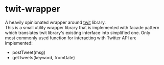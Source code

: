 # twit-wrapper
A heavily opinionated wrapper around [twit](https://www.google.com) library.  
This is a small utility wrapper library that is implemented with facade pattern which translates twit library's existing interface into simplified one.
Only most commonly used function for interacting with Twitter API are implemented:
- postTweet(msg)
- getTweets(keyword, fromDate)
